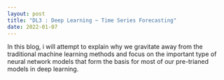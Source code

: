 ```yaml
---
layout: post
title: "DL3 : Deep Learning ~ Time Series Forecasting"
date: 2022-01-07
---
```

In this blog, i will attempt to explain why we gravitate away from the traditional machine learning methods and focus on the important type of neural network models that form the basis for most of our pre-trianed models in deep learning. 
